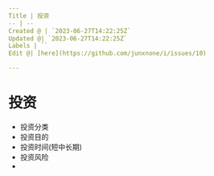 ```yaml
---
Title | 投资
-- | --
Created @ | `2023-06-27T14:22:25Z`
Updated @| `2023-06-27T14:22:25Z`
Labels | ``
Edit @| [here](https://github.com/junxnone/i/issues/10)

---
```

# 投资
- 投资分类
- 投资目的
- 投资时间(短中长期)
- 投资风险
- 
